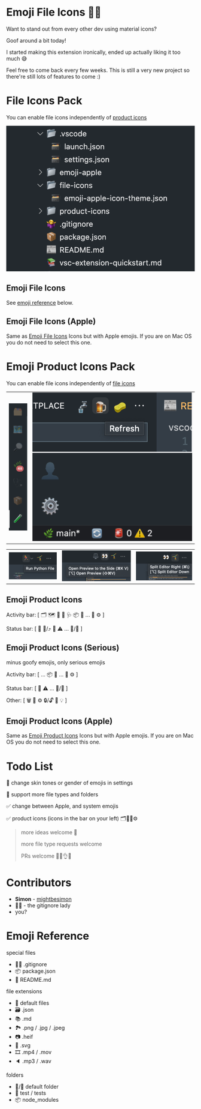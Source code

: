 # Emoji File Icons 🤷‍♀️

Want to stand out from every other dev using material icons?

Goof around a bit today!

I started making this extension ironically, ended up actually liking it too much 😅

Feel free to come back every few weeks. This is still a very new project so there're still lots of features to come :)

# File Icons Pack

You can enable file icons independently of [product icons](#emoji-product-icons)

![example](thumbnails/file-icons.png)

## Emoji File Icons

See [emoji reference](#emoji-reference) below.

## Emoji File Icons (Apple)

Same as [Emoji File Icons](#emoji-file-icons) Icons but with Apple emojis.
If you are on Mac OS you do not need to select this one.

# Emoji Product Icons Pack

You can enable file icons independently of [file icons](#file-icons-pack)

<table>
	<tr>
		<td>
			<img alt="activity bar" src="thumbnails/activity-bar.png" />
		</td>
		<td>
			<img alt="refresh" src="thumbnails/refresh.png" />
			<img alt="status bar" src="thumbnails/status-bar-left.png" />
		</td>
	</tr>
</table>
<table>
	<tr>
		<td>
			<img alt="run" src="thumbnails/editor-run.png" />
		</td>
		<td>
			<img alt="preview" src="thumbnails/editor-preview.png" />
		</td>
		<td>
			<img alt="split" src="thumbnails/editor-split.png" />
		</td>
	</tr>
</table>

## Emoji Product Icons

Activity bar: [ 🗂 🗺 🔎 🌿 🩺 📦 🧪 ... 👤 ⚙️ ]

Status bar: [ 🌿 🔄/⤴️ 🚨 ⚠️ ... 🔔/📣 ]

## Emoji Product Icons (Serious)

minus goofy emojis, only serious emojis

Activity bar: [ ... 📦 🧪 ... 👤 ⚙️ ]

Status bar: [ 🚨 ⚠️ ... 🔔/📣 ]

Other: [ 🗑 🐞 ⚙️ 🔒/🔓 💬 💡  ]

## Emoji Product Icons (Apple)

Same as [Emoji Product Icons](#emoji-product-icons) Icons but with Apple emojis.
If you are on Mac OS you do not need to select this one.

# Todo List

🚧 change skin tones or gender of emojis in settings

🚧 support more file types and folders

✅ change between Apple, and system emojis

✅ product icons (icons in the bar on your left) 🗂🔎👤⚙️


> more ideas welcome 🙂
>
> more file type requests welcome
>
> PRs welcome 👨‍🍳👌💋

# Contributors

- **Simon** - [mightbesimon](https://github.com/mightbesimon)
- 🤷‍♀️ - the gitignore lady
- you?

# Emoji Reference

special files

- 🤷‍♀️ .gitignore
- 📦 package.json
- 📰 README.md

file extensions

- 📄 default files
- 🗃 .json
- 📚 .md
- 🏞 .png / .jpg / .jpeg
- 📷 .heif
- 🎨 .svg
- 🎞 .mp4 / .mov
- 🔈 .mp3 / .wav

folders

- 📁/📂 default folder
- 🧪 test / tests
- 📦 node_modules
